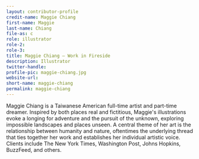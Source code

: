 ```yaml
---
layout: contributor-profile
credit-name: Maggie Chiang
first-name: Maggie
last-name: Chiang
file-as: c
role: illustrator
role-2:
role-3:
title: Maggie Chiang — Work in Fireside
description: Illustrator
twitter-handle:
profile-pic: maggie-chiang.jpg
website-url:
short-name: maggie-chiang
permalink: maggie-chiang
---
```

Maggie Chiang is a Taiwanese American full-time artist and part-time dreamer. Inspired by both places real and fictitious, Maggie's illustrations evoke a longing for adventure and the pursuit of the unknown, exploring impossible landscapes and places unseen. A central theme of her art is the relationship between humanity and nature, oftentimes the underlying thread that ties together her work and establishes her individual artistic voice. Clients include The New York Times, Washington Post, Johns Hopkins, BuzzFeed, and others.
